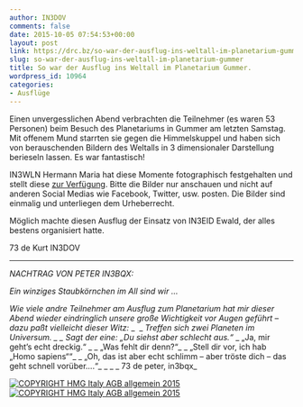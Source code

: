 ```yaml
---
author: IN3DOV
comments: false
date: 2015-10-05 07:54:53+00:00
layout: post
link: https://drc.bz/so-war-der-ausflug-ins-weltall-im-planetarium-gummer/
slug: so-war-der-ausflug-ins-weltall-im-planetarium-gummer
title: So war der Ausflug ins Weltall im Planetarium Gummer.
wordpress_id: 10964
categories:
- Ausflüge
---
```


Einen unvergesslichen Abend verbrachten die Teilnehmer (es waren 53 Personen) beim Besuch des Planetariums in Gummer am letzten Samstag. Mit offenem Mund starrten sie gegen die Himmelskuppel und haben sich von berauschenden Bildern des Weltalls in 3 dimensionaler Darstellung berieseln lassen. Es war fantastisch!

IN3WLN Hermann Maria hat diese Momente fotographisch festgehalten und stellt diese [zur Verfügung](https://drc.bz/drc-intern/fotoalbum/?occur=1&cover=0&album=9). Bitte die Bilder nur anschauen und nicht auf anderen Social Medias wie Facebook, Twitter, usw. posten. Die Bilder sind einmalig und unterliegen dem Urheberrecht.

Möglich machte diesen Ausflug der Einsatz von IN3EID Ewald, der alles bestens organisiert hatte.

73 de Kurt IN3DOV


***********************************


_NACHTRAG VON PETER IN3BQX:_

_Ein winziges Staubkörnchen im All sind wir …_

_Wie viele andre Teilnehmer am Ausflug zum Planetarium hat mir dieser Abend wieder eindringlich unsere große Wichtigkeit vor Augen geführt – dazu paßt vielleicht dieser Witz:_
_  _
_Treffen sich zwei Planeten im Universum. _
_ Sagt der eine: „Du siehst aber schlecht aus.“_
_ „Ja, mir geht’s echt dreckig.“ _
_ „Was fehlt dir denn?“_
_ „Stell dir vor, ich hab „Homo sapiens““_
_ „Oh, das ist aber echt schlimm – aber tröste dich – das geht schnell vorüber....“_
_ _
_ 73 de peter, in3bqx_





[![COPYRIGHT HMG Italy AGB allgemein 2015](https://drc.bz/wp-content/uploads/2015/10/IMG_1772_P.jpg)](https://drc.bz/wp-content/uploads/2015/10/IMG_1772_P.jpg)    [![COPYRIGHT HMG Italy AGB allgemein 2015](https://drc.bz/wp-content/uploads/2015/10/IMG_1924_P.jpg)](https://drc.bz/wp-content/uploads/2015/10/IMG_1924_P.jpg)
